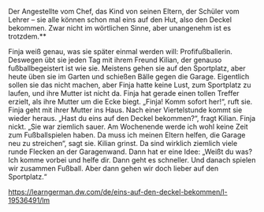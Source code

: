 Der Angestellte vom Chef, das Kind von seinen Eltern, der Schüler vom Lehrer – sie alle können schon mal eins auf den Hut, also den Deckel bekommen. Zwar nicht im wörtlichen Sinne, aber unangenehm ist es trotzdem.**  
  
Finja weiß genau, was sie später einmal werden will: Profifußballerin. Deswegen übt sie jeden Tag mit ihrem Freund Kilian, der genauso fußballbegeistert ist wie sie. Meistens gehen sie auf den Sportplatz, aber heute üben sie im Garten und schießen Bälle gegen die Garage. Eigentlich sollen sie das nicht machen, aber Finja hatte keine Lust, zum Sportplatz zu laufen, und ihre Mutter ist nicht da. Finja hat gerade einen tollen Treffer erzielt, als ihre Mutter um die Ecke biegt. „Finja! Komm sofort her!“, ruft sie. Finja geht mit ihrer Mutter ins Haus. Nach einer Viertelstunde kommt sie wieder heraus. „Hast du eins auf den Deckel bekommen?“, fragt Kilian. Finja nickt. „Sie war ziemlich sauer. Am Wochenende werde ich wohl keine Zeit zum Fußballspielen haben. Da muss ich meinen Eltern helfen, die Garage neu zu streichen“, sagt sie. Kilian grinst. Da sind wirklich ziemlich viele runde Flecken an der Garagenwand. Dann hat er eine Idee: „Weißt du was? Ich komme vorbei und helfe dir. Dann geht es schneller. Und danach spielen wir zusammen Fußball. Aber dann gehen wir doch lieber auf den Sportplatz.“

https://learngerman.dw.com/de/eins-auf-den-deckel-bekommen/l-19536491/lm